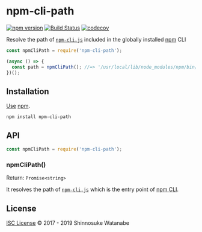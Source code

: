 # npm-cli-path

[![npm version](https://img.shields.io/npm/v/npm-cli-path.svg)](https://www.npmjs.com/package/npm-cli-path)
[![Build Status](https://travis-ci.com/shinnn/npm-cli-path.svg?branch=master)](https://travis-ci.com/shinnn/npm-cli-path)
[![codecov](https://codecov.io/gh/shinnn/npm-cli-path/branch/master/graph/badge.svg)](https://codecov.io/gh/shinnn/npm-cli-path)

Resolve the path of [`npm-cli.js`][npm-cli] included in the globally installed [npm](https://www.npmjs.com/) CLI

```javascript
const npmCliPath = require('npm-cli-path');

(async () => {
  const path = npmCliPath(); //=> '/usr/local/lib/node_modules/npm/bin/npm-cli.js'
})();
```

## Installation

[Use](https://docs.npmjs.com/cli/install) [npm](https://docs.npmjs.com/about-npm/).

```
npm install npm-cli-path
```

## API

```javascript
const npmCliPath = require('npm-cli-path');
```

### npmCliPath()

Return: `Promise<string>`

It resolves the path of [`npm-cli.js`][npm-cli] which is the entry point of [npm CLI](https://github.com/npm/cli).

## License

[ISC License](./LICENSE) © 2017 - 2019 Shinnosuke Watanabe

[npm-cli]: https://github.com/npm/cli/blob/latest/bin/npm-cli.js
